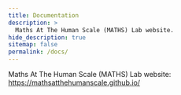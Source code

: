 ```yaml
---
title: Documentation
description: >
  Maths At The Human Scale (MATHS) Lab website.
hide_description: true
sitemap: false
permalink: /docs/
---
```


Maths At The Human Scale (MATHS) Lab website: https://mathsatthehumanscale.github.io/
